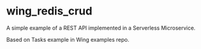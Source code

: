 # wing_redis_crud


A simple example of a REST API implemented in a Serverless Microservice.

Based on Tasks example in Wing examples repo.